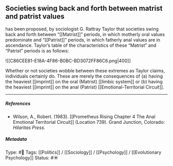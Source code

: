 ## Societies swing back and forth between matrist and patrist values  # 

has been proposed, by sociologist G. Rattray Taylor that societies swing back and forth between “[[Matrist]]” periods, in which motherly oral values predominate and “[[Patrist]]” periods, in which fatherly anal values are in ascendance. Taylor’s table of the characteristics of these “Matrist” and “Patrist” periods is as follows:

![[C86CEE81-E18A-4F86-B0BC-BD3072FF86C6.png|400]]

Whether or not societies wobble between these extremes as Taylor claims, individuals certainly do. These are merely the consequences of (a) having the heaviest [[imprint]] on the oral (Matrist) [[limbic system]] or (b) having the heaviest [[imprint]] on the anal (Patrist) [[Emotional-Territorial Circuit]].

___

##### References

- Wilson, A., Robert. (1983). [[Prometheus Rising Chapter 4 The Anal Emotional Territorial Circuit]] (Location 739). Grand Junction, Colorado: _Hilaritas Press_.

##### Metadata

Type: #🔴 
Tags: [[Politics]] / [[Sociology]] / [[Psychology]] / [[Evolutionary Psychology]] 
Status: #☀️ 